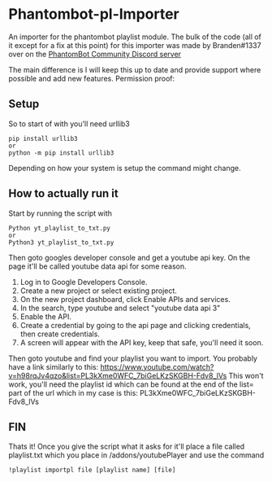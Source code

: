 
# Phantombot-pl-Importer
An importer for the phantombot playlist module. The bulk of the code (all of it except for a fix at this point) for this importer was made by Branden#1337 over on the [PhantomBot Community Discord server](https://discord.com/invite/YKvMd78)


The main difference is I will keep this up to date and provide support where possible and add new features.
Permission proof:


## Setup
So to start of with you'll need urllib3

    pip install urllib3
    or
    python -m pip install urllib3

Depending on how your system is setup the command might change. 

## How to actually run it
Start by running the script with

    Python yt_playlist_to_txt.py
    or
    Python3 yt_playlist_to_txt.py

Then goto googles developer console and get a youtube api key. On the page it'll be called youtube data api for some reason.
1.  Log in to Google Developers Console.
2.  Create a new project or select existing project.
3.  On the new project dashboard, click Enable APIs and services.
4.  In the search, type youtube and select "youtube data api 3"
5.  Enable the API.
6.  Create a credential by going to the api page and clicking credentials, then create credentials.
7.  A screen will appear with the API key, keep that safe, you'll need it soon.

Then goto youtube and find your playlist you want to import. 
You probably have a link similarly to this:
https://www.youtube.com/watch?v=h98rqJv4qzo&list=PL3kXme0WFC_7biGeLKzSKGBH-Fdv8_lVs
This won't work, you'll need the playlist id which can be found at the end of the list= part of the url which in my case is this:
PL3kXme0WFC_7biGeLKzSKGBH-Fdv8_lVs


## FIN
Thats it! Once you give the script what it asks for it'll place a file called playlist.txt which you place in /addons/youtubePlayer
and use the command 

    !playlist importpl file [playlist name] [file]







